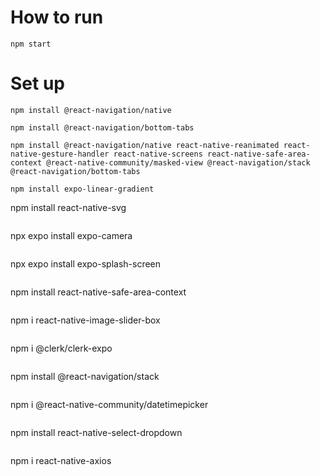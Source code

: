 # How to run
```
npm start
```
# Set up
```
npm install @react-navigation/native
```
```
npm install @react-navigation/bottom-tabs
```
```
npm install @react-navigation/native react-native-reanimated react-native-gesture-handler react-native-screens react-native-safe-area-context @react-native-community/masked-view @react-navigation/stack @react-navigation/bottom-tabs
```
```
npm install expo-linear-gradient
```
npm install react-native-svg
```
```
npx expo install expo-camera
```
```
npx expo install expo-splash-screen
```
```
npm install react-native-safe-area-context
```
```
npm i react-native-image-slider-box
```
```
npm i @clerk/clerk-expo
```
```
npm install @react-navigation/stack
```
```
npm i @react-native-community/datetimepicker
```
```
npm install react-native-select-dropdown
```
```
npm i react-native-axios
```